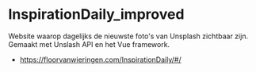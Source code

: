 # InspirationDaily_improved
Website waarop dagelijks de nieuwste foto's van Unsplash zichtbaar zijn.  
Gemaakt met Unslash API en het Vue framework.
* https://floorvanwieringen.com/InspirationDaily/#/
